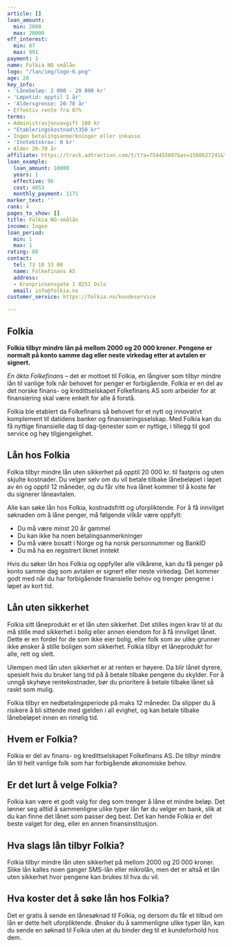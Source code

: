 ```yaml
---
article: []
loan_amount:
  min: 2000
  max: 20000
eff_interest:
  min: 87
  max: 991
payment: 1
name: Folkia NO smålån
logo: "/lan/img/logo-6.png"
age: 20
key_info:
- 'Lånebeløp: 2 000 - 20 000 kr'
- 'Løpetid: opptil 1 år'
- 'Aldersgrense: 20-70 år'
- Effektiv rente fra 87%
terms:
- Administrasjonsavgift 180 kr
- "Etableringskostnad\t350 kr"
- Ingen betalingsanmerkninger eller inkasso
- 'Inntektskrav: 0 kr'
- Alder 20-70 år
affiliate: https://track.adtraction.com/t/t?a=754455607&as=1560627241&t=2&tk=1
loan_example:
  loan_amount: 10000
  years: 1
  effective: 96
  cost: 4053
  monthly_payment: 1171
marker_text: ''
rank: 4
pages_to_show: []
title: Folkia NO-smålån
income: Ingen
loan_period:
  min: 1
  max: 1
rating: 80
contact:
  tel: 73 10 33 00
  name: Folkefinans AS
  address:
  - Kronprinsensgate 1 0251 Oslo
  email: info@folkia.no
customer_service: https://folkia.no/kundeservice

---
```

## Folkia

**Folkia tilbyr mindre lån på mellom 2000 og 20 000 kroner. Pengene er normalt på konto samme dag eller neste virkedag etter at avtalen er signert.**

_En äkta Folkefinans_ – det er mottoet til Folkia, en långiver som tilbyr mindre lån til vanlige folk når behovet for penger er forbigående. Folkia er en del av det norske finans- og kredittselskapet Folkefinans AS som arbeider for at finansiering skal være enkelt for alle å forstå.

Folkia ble etablert da Folkefinans så behovet for et nytt og innovativt komplement til datidens banker og finansieringsselskap. Med Folkia kan du få nyttige finansielle dag til dag-tjenester som er nyttige, i tillegg til god service og høy tilgjengelighet.

## Lån hos Folkia

Folkia tilbyr mindre lån uten sikkerhet på opptil 20 000 kr. til fastpris og uten skjulte kostnader. Du velger selv om du vil betale tilbake lånebeløpet i løpet av én og opptil 12 måneder, og du får vite hva lånet kommer til å koste før du signerer låneavtalen.

Alle kan søke lån hos Folkia, kostnadsfritt og uforpliktende. For å få innvilget søknaden om å låne penger, må følgende vilkår være oppfylt:

* Du må være minst 20 år gammel
* Du kan ikke ha noen betalingsanmerkninger
* Du må være bosatt i Norge og ha norsk personnummer og BankID
* Du må ha en registrert liknet inntekt

Hvis du søker lån hos Folkia og oppfyller alle vilkårene, kan du få penger på konto samme dag som avtalen er signert eller neste virkedag. Det kommer godt med når du har forbigående finansielle behov og trenger pengene i løpet av kort tid.

## Lån uten sikkerhet

Folkia sitt låneprodukt er et lån uten sikkerhet. Det stilles ingen krav til at du må stille med sikkerhet i bolig eller annen eiendom for å få innvilget lånet. Dette er en fordel for de som ikke eier bolig, eller folk som av ulike grunner ikke ønsker å stille boligen som sikkerhet. Folkia tilbyr et låneprodukt for alle, rett og slett.

Ulempen med lån uten sikkerhet er at renten er høyere. Da blir lånet dyrere, spesielt hvis du bruker lang tid på å betale tilbake pengene du skylder. For å unngå skyhøye rentekostnader, bør du prioritere å betale tilbake lånet så raskt som mulig.

Folkia tilbyr en nedbetalingsperiode på maks 12 måneder. Da slipper du å risikere å bli sittende med gjelden i all evighet, og kan betale tilbake lånebeløpet innen en rimelig tid.

## Hvem er Folkia?

Folkia er del av finans- og kredittselskapet Folkefinans AS. De tilbyr mindre lån til helt vanlige folk som har forbigående økonomiske behov.

## Er det lurt å velge Folkia?

Folkia kan være et godt valg for deg som trenger å låne et mindre beløp. Det lønner seg alltid å sammenligne ulike typer lån før du velger en bank, slik at du kan finne det lånet som passer deg best. Det kan hende Folkia er det beste valget for deg, eller en annen finansinstitusjon.

## Hva slags lån tilbyr Folkia?

Folkia tilbyr mindre lån uten sikkerhet på mellom 2000 og 20 000 kroner. Slike lån kalles noen ganger SMS-lån eller mikrolån, men det er altså et lån uten sikkerhet hvor pengene kan brukes til hva du vil.

## Hva koster det å søke lån hos Folkia?

Det er gratis å sende en lånesøknad til Folkia, og dersom du får et tilbud om lån er dette helt uforpliktende. Ønsker du å sammenligne ulike typer lån, kan du sende en søknad til Folkia uten at du binder deg til et kundeforhold hos dem.